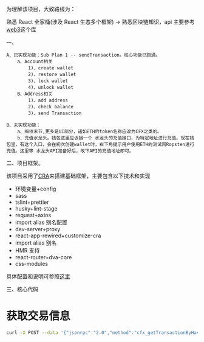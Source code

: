 为理解该项目，大致路线为：

熟悉 React 全家桶(涉及 React 生态多个框架) → 熟悉区块链知识，api 主要参考[web3](https://github.com/ethereum/web3.js)这个库

一、

    A、已实现功能：Sub Plan 1 -- sendTransaction。核心功能已跑通。
        a、Account相关
            1)、create wallet
            2)、restore wallet
            3)、lock wallet
            4)、unlock wallet
        B、Address相关
            1)、add address
            2)、check balance
            3)、send Transaction

    B、未实现功能：
        a、细枝末节,更多是UI部分，诸如ETH的token名称应改为CFX之类的。
        b、充值水龙头。钱包这里应该接一个 水龙头的充值接口，为特定地址进行充值。现在钱包里，有这个入口，会在初次创建wallet时，右下角提示用户使用ETH的测试网Ropsten进行充值。这里等 水龙头API准备好后，改下API的充值地址即可。

二、项目框架。

该项目采用了[CRA](https://github.com/facebook/create-react-app)来搭建基础框架，主要包含以下技术和实现

- 环境变量+config
- sass
- tslint+prettier
- husky+lint-stage
- request+axios
- import alias 别名配置
- dev-server+proxy
- react-app-rewired+customize-cra
- import alias 别名
- HMR 支持
- react-router+dva-core
- css-modules

具体配置和说明可参照[这里](https://github.com/yzStrive/react-template/issues/1)

三、核心代码

# 获取交易信息

```bash
curl -X POST --data '{"jsonrpc":"2.0","method":"cfx_getTransactionByHash","params":["0xa68f0d871cd7eea324029114d4fc8f784e0a3ebbef392d12b12bdd2e2a69fb03"],"id":1}' -H "Content-Type: application/json" http://testnet-jsonrpc.conflux-chain.org:12537
```
